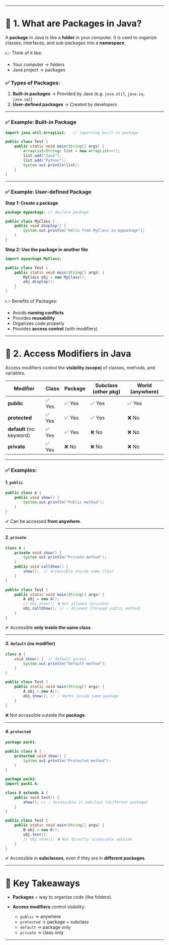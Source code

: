 
---

# 🔹 1. What are Packages in Java?

A **package** in Java is like a **folder** in your computer.
It is used to organize classes, interfaces, and sub-packages into a **namespace**.

👉 Think of it like:

* Your computer → folders
* Java project → packages

### ✅ Types of Packages:

1. **Built-in packages** → Provided by Java (e.g. `java.util`, `java.io`, `java.sql`)
2. **User-defined packages** → Created by developers

---

### ✅ Example: Built-in Package

```java
import java.util.ArrayList;   // importing built-in package

public class Test {
    public static void main(String[] args) {
        ArrayList<String> list = new ArrayList<>();
        list.add("Java");
        list.add("Python");
        System.out.println(list);
    }
}
```

---

### ✅ Example: User-defined Package

**Step 1: Create a package**

```java
package mypackage; // declare package

public class MyClass {
    public void display() {
        System.out.println("Hello from MyClass in mypackage");
    }
}
```

**Step 2: Use the package in another file**

```java
import mypackage.MyClass;

public class Test {
    public static void main(String[] args) {
        MyClass obj = new MyClass();
        obj.display();
    }
}
```

👉 Benefits of Packages:

* Avoids **naming conflicts**
* Provides **reusability**
* Organizes code properly
* Provides **access control** (with modifiers)

---

# 🔹 2. Access Modifiers in Java

Access modifiers control the **visibility (scope)** of classes, methods, and variables.

| Modifier                 | Class | Package | Subclass (other pkg) | World (anywhere) |
| ------------------------ | ----- | ------- | -------------------- | ---------------- |
| **public**               | ✅ Yes | ✅ Yes   | ✅ Yes                | ✅ Yes            |
| **protected**            | ✅ Yes | ✅ Yes   | ✅ Yes                | ❌ No             |
| **default** (no keyword) | ✅ Yes | ✅ Yes   | ❌ No                 | ❌ No             |
| **private**              | ✅ Yes | ❌ No    | ❌ No                 | ❌ No             |

---

### ✅ Examples:

#### 1. `public`

```java
public class A {
    public void show() {
        System.out.println("Public method");
    }
}
```

✔ Can be accessed **from anywhere**.

---

#### 2. `private`

```java
class A {
    private void show() {
        System.out.println("Private method");
    }
    public void callShow() {
        show();  // accessible inside same class
    }
}

public class Test {
    public static void main(String[] args) {
        A obj = new A();
        // obj.show(); ❌ Not allowed (private)
        obj.callShow(); // ✅ Allowed (through public method)
    }
}
```

✔ Accessible **only inside the same class**.

---

#### 3. `default` (no modifier)

```java
class A {
    void show() {  // default access
        System.out.println("Default method");
    }
}

public class Test {
    public static void main(String[] args) {
        A obj = new A();
        obj.show(); // ✅ Works inside same package
    }
}
```

❌ Not accessible outside the **package**.

---

#### 4. `protected`

```java
package pack1;

public class A {
    protected void show() {
        System.out.println("Protected method");
    }
}
```

```java
package pack2;
import pack1.A;

class B extends A {
    public void test() {
        show(); // ✅ Accessible in subclass (different package)
    }
}

public class Test {
    public static void main(String[] args) {
        B obj = new B();
        obj.test();
        // obj.show(); ❌ Not directly accessible outside
    }
}
```

✔ Accessible in **subclasses**, even if they are in **different packages**.

---

# 🎯 Key Takeaways

* **Packages** = way to organize code (like folders).
* **Access modifiers** control visibility:

  * `public` → anywhere
  * `protected` → package + subclass
  * `default` → package only
  * `private` → class only

---
